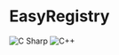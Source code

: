 # EasyRegistry
 <img alt="C Sharp" src="https://img.shields.io/badge/license-MIT-brightgreen?logo=csharp&?logoColor=violet">
 <img alt="C++" src="https://img.shields.io/badge/c++-17-%2300599C?logo=c&">
